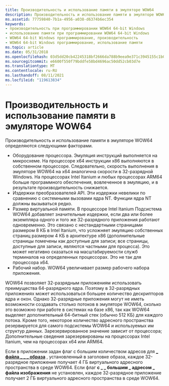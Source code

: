 ```yaml
---
title: Производительность и использование памяти в эмуляторе WOW64
description: Производительность и использование памяти в эмуляторе WOW64 определяются следующими факторами.
ms.assetid: 77759840-7b1a-4956-a038-d6374b6ec354
keywords:
- производительность при программировании WOW64 64-bit Windows
- использование памяти при программировании WOW64 64-bit Windows
- WOW64 64-bit Windows программирование, производительность
- WOW64 64-bit Windows программирование, использование памяти
ms.topic: article
ms.date: 05/31/2018
ms.openlocfilehash: 03d5dd20cb42245318bf2666da788b9eea9e371c3945155c1b03b876fa513f5b
ms.sourcegitcommit: e6600f550f79bddfe58bd4696ac50dd52cb03d7e
ms.translationtype: MT
ms.contentlocale: ru-RU
ms.lasthandoff: 08/11/2021
ms.locfileid: "119613834"
---
```

# <a name="performance-and-memory-consumption-under-wow64"></a>Производительность и использование памяти в эмуляторе WOW64

Производительность и использование памяти в эмуляторе WOW64 определяются следующими факторами.

-   Оборудование процессора. Эмуляция инструкций выполняется на микросхеме. На процессоре x64 инструкции x86 выполняются в собственном процессоре. Следовательно, скорость выполнения в эмуляторе WOW64 на x64 аналогична скорости в 32-разрядной Windows. На процессорах Intel Itanium и любых процессорах ARM64 больше программного обеспечения, вовлеченное в эмуляцию, и в результате производительность снижается.
-   Издержки преобразователей API. Эти издержки невелики по сравнению с системными вызовами ядра NT. Функции ядра NT должны вызываться редко.
-   Размер виртуальной памяти. В процессоре Intel Itanium Подсистема WOW64 добавляет значительные издержки, если два или более экземпляра одного и того же 32-разрядного приложения работают одновременно. Это связано с нестандартными страницами размером 8 КБ в Intel Itanium, что усложняет эмуляцию собственных страниц размером 4 КБ в архитектуре x86 (дополнительные страницы помечены как доступные для записи; все страницы, доступные для записи, являются частными для процесса). Это может негативно сказаться на масштабируемости служб терминалов на определенных процессорах. Это не так для процессора x64.
-   Рабочий набор. WOW64 увеличивает размер рабочего набора приложения.

WOW64 позволяет 32-разрядным приложениям использовать преимущества 64-разрядного ядра. Поэтому в 32-разрядных приложениях может использоваться большее количество дескрипторов ядра и окон. Однако 32-разрядные приложения могут не иметь возможности создавать столько потоков в эмуляторе WOW64, сколько это возможно при работе в системах на базе x86, так как WOW64 выделяет дополнительный 64-битный стек (обычно 512 КБ) для каждого потока. Кроме того, некоторое количество адресного пространства резервируется для самого подсистемы WOW64 и используемых им структур данных. Зарезервированное значение зависит от процессора; Дополнительные сведения зарезервированы на процессорах Intel Itanium, чем на процессорах x64 или ARM64.

Если в приложении задан флаг с большим количеством адресов для [**\_ файла \_ \_ \_ образа**](/windows/desktop/api/dbghelp/ns-dbghelp-loaded_image) , установленный в заголовке образа, каждое 32-разрядное приложение получает 4 ГБ виртуального адресного пространства в среде WOW64. Если флаг **с \_ \_ большим \_ адресом \_ файла изображения** не установлен, каждое 32-разрядное приложение получает 2 ГБ виртуального адресного пространства в среде WOW64.

 

 